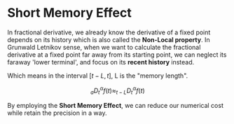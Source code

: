 # Short Memory Effect

In fractional derivative, we already know the derivative of a fixed point depends on its history which is also called the **Non-Local property**. In Grunwald Letnikov sense, when we want to calculate the fractional derivative at a fixed point far away from its starting point, we can neglect its faraway 'lower terminal', and focus on its **recent history** instead.

Which means in the interval $[t-L, t]$, L is the "memory length".

```math
_aD^\alpha_t f(t)\approx _{t-L}D^\alpha_t f(t)
```

By employing the **Short Memory Effect**, we can reduce our numerical cost while retain the precision in a way.